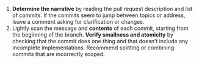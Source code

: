 1.  **Determine the narrative** by reading the pull request description and list of commits. If the commits seem to jump between topics or address, leave a comment asking for clarification or changes.
2. Lightly scan the message and **contents** of each commit, starting from the beginning of the branch. **Verify smallness and atomicity** by checking that the commit does one thing and that doesn’t include any incomplete implementations. Recommend splitting or combining commits that are incorrectly scoped.